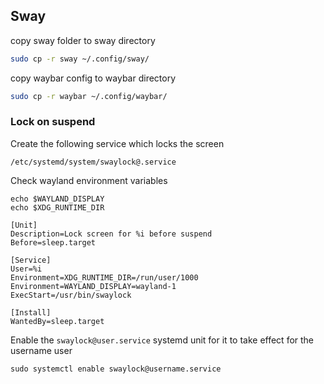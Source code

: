 ## Sway

copy sway folder to sway directory
```bash
sudo cp -r sway ~/.config/sway/
```
 copy waybar config to waybar directory
```bash
sudo cp -r waybar ~/.config/waybar/
```

### Lock on suspend 

Create the following service which locks the screen

`/etc/systemd/system/swaylock@.service`

Check wayland environment variables

```
echo $WAYLAND_DISPLAY
echo $XDG_RUNTIME_DIR
```

```
[Unit]
Description=Lock screen for %i before suspend
Before=sleep.target

[Service]
User=%i
Environment=XDG_RUNTIME_DIR=/run/user/1000
Environment=WAYLAND_DISPLAY=wayland-1
ExecStart=/usr/bin/swaylock

[Install]
WantedBy=sleep.target

```
Enable the `swaylock@user.service` systemd unit for it to take effect for the username user

```
sudo systemctl enable swaylock@username.service
